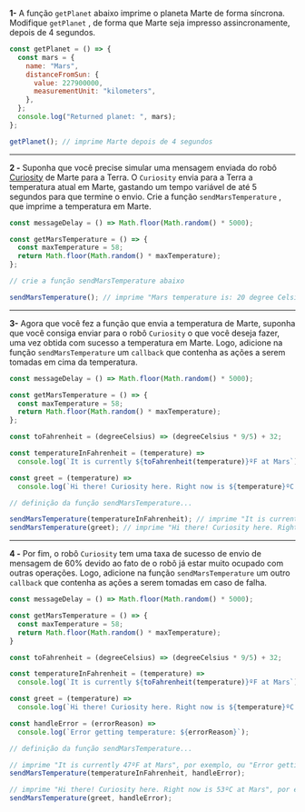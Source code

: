 **1-** A função  `getPlanet`  abaixo imprime o planeta Marte de forma síncrona. Modifique  `getPlanet`  , de forma que Marte seja impresso assincronamente, depois de 4 segundos.

```javascript
const getPlanet = () => {
  const mars = {
    name: "Mars",
    distanceFromSun: {
      value: 227900000,
      measurementUnit: "kilometers",
    },
  };
  console.log("Returned planet: ", mars);
};

getPlanet(); // imprime Marte depois de 4 segundos
```

----------

**2 -** Suponha que você precise simular uma mensagem enviada do robô  [Curiosity](https://mars.nasa.gov/) de Marte para a Terra. O  `Curiosity`  envia para a Terra a temperatura atual em Marte, gastando um tempo variável de até 5 segundos para que termine o envio. Crie a função  `sendMarsTemperature`  , que imprime a temperatura em Marte.

```javascript
const messageDelay = () => Math.floor(Math.random() * 5000);

const getMarsTemperature = () => {
  const maxTemperature = 58;
  return Math.floor(Math.random() * maxTemperature);
};

// crie a função sendMarsTemperature abaixo

sendMarsTemperature(); // imprime "Mars temperature is: 20 degree Celsius", por exemplo
```

----------

**3-** Agora que você fez a função que envia a temperatura de Marte, suponha que você consiga enviar para o robô  `Curiosity`  o que você deseja fazer, uma vez obtida com sucesso a temperatura em Marte. Logo, adicione na função  `sendMarsTemperature`  um  `callback`  que contenha as ações a serem tomadas em cima da temperatura.

```javascript
const messageDelay = () => Math.floor(Math.random() * 5000);

const getMarsTemperature = () => {
  const maxTemperature = 58;
  return Math.floor(Math.random() * maxTemperature);
};

const toFahrenheit = (degreeCelsius) => (degreeCelsius * 9/5) + 32;

const temperatureInFahrenheit = (temperature) =>
  console.log(`It is currently ${toFahrenheit(temperature)}ºF at Mars`);

const greet = (temperature) =>
  console.log(`Hi there! Curiosity here. Right now is ${temperature}ºC at Mars`);

// definição da função sendMarsTemperature...

sendMarsTemperature(temperatureInFahrenheit); // imprime "It is currently 47ºF at Mars", por exemplo
sendMarsTemperature(greet); // imprime "Hi there! Curiosity here. Right now is 53ºC at Mars", por exemplo
```

----------

**4 -** Por fim, o robô  `Curiosity`  tem uma taxa de sucesso de envio de mensagem de 60% devido ao fato de o robô já estar muito ocupado com outras operações. Logo, adicione na função  `sendMarsTemperature`  um outro  `callback`  que contenha as ações a serem tomadas em caso de falha.

```javascript
const messageDelay = () => Math.floor(Math.random() * 5000);

const getMarsTemperature = () => {
  const maxTemperature = 58;
  return Math.floor(Math.random() * maxTemperature);
}

const toFahrenheit = (degreeCelsius) => (degreeCelsius * 9/5) + 32;

const temperatureInFahrenheit = (temperature) =>
  console.log(`It is currently ${toFahrenheit(temperature)}ºF at Mars`);

const greet = (temperature) =>
  console.log(`Hi there! Curiosity here. Right now is ${temperature}ºC at Mars`);

const handleError = (errorReason) =>
  console.log(`Error getting temperature: ${errorReason}`);

// definição da função sendMarsTemperature...

// imprime "It is currently 47ºF at Mars", por exemplo, ou "Error getting temperature: Robot is busy"
sendMarsTemperature(temperatureInFahrenheit, handleError);

// imprime "Hi there! Curiosity here. Right now is 53ºC at Mars", por exemplo, ou "Error getting temperature: Robot is busy"
sendMarsTemperature(greet, handleError);
```
